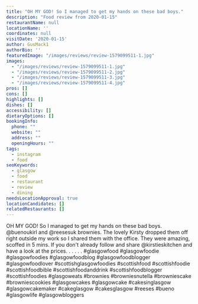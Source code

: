 ```yaml
---
title: "OH MY GOD! So I managed to get my hands on these bad boys."
description: "Food review from 2020-01-15"
restaurantName: null
locationName: ''
coordinates: null
visitDate: '2020-01-15'
author: GusMack1
authorBio: ''
featuredImage: "/images/reviews/review-1579099511-1.jpg"
images:
  - "/images/reviews/review-1579099511-1.jpg"
  - "/images/reviews/review-1579099511-2.jpg"
  - "/images/reviews/review-1579099511-3.jpg"
  - "/images/reviews/review-1579099511-4.jpg"
pros: []
cons: []
highlights: []
dishes: []
accessibility: []
dietaryOptions: []
bookingInfo:
  phone: ""
  website: ""
  address: ""
  openingHours: ""
tags:
  - instagram
  - food
seoKeywords:
  - glasgow
  - food
  - restaurant
  - review
  - dining
needsLocationApproval: true
locationCandidates: []
relatedRestaurants: []
---
```


OH MY GOD! So I managed to get my hands on these bad boys. @buenoukirl and @reesesuk brownies. The lovely Kirsty dropped them off right outside my work so I shared them with the office. They were amazing, scoffed in 5 mins. If you don't already follow and share @kirstieskitchen and have a look at the prices. .
.
.
.
.
#glasgowfood #glasgowfoodie #glasgowfoodies #glasgowfoodblog #glasgowfoodblogger #glasgowfoodlover #scottishglasgowfoodies #scottishfood #scottishfoodie #scottishfoodbible #scottishfoodanddrink #scottishfoodblogger #scottishfoodies #glasgoweats #brownies #browniesnutella #browniescake #browniescookies #glasgowcakes #glasgowcake #cakesinglasgow #glasgowcakemaker #cakeglasgow #cakesglasgow #reeses #bueno #glasgowlife #glasgowbloggers